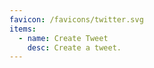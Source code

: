 ```yaml
---
favicon: /favicons/twitter.svg
items:
  - name: Create Tweet
    desc: Create a tweet.
---
```


<script setup>
  import CustomListing from '../../components/CustomListing.vue'
</script>

<CustomListing />
